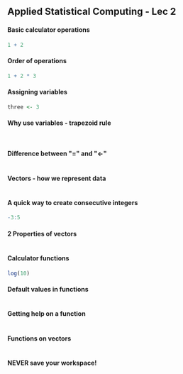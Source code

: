 ## Applied Statistical Computing - Lec 2

#### Basic calculator operations

```r
1 + 2

```

#### Order of operations

```r
1 + 2 * 3

```

#### Assigning variables

```r
three <- 3

```

#### Why use variables - trapezoid rule

```r



```

#### Difference between "=" and "<-"

```r


```

#### Vectors - how we represent data

```r

```

#### A quick way to create consecutive integers

```r
-3:5

```


#### 2 Properties of vectors

```r


```


#### Calculator functions

```r
log(10)

```

#### Default values in functions

```r


```

#### Getting help on a function

```r


```

#### Functions on vectors

```r


```

#### NEVER save your workspace!
